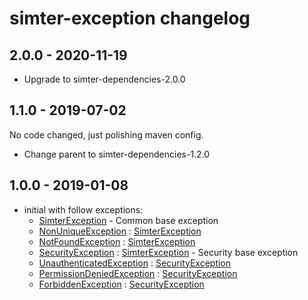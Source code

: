 # simter-exception changelog

## 2.0.0 - 2020-11-19

- Upgrade to simter-dependencies-2.0.0

## 1.1.0 - 2019-07-02

No code changed, just polishing maven config.

- Change parent to simter-dependencies-1.2.0

## 1.0.0 - 2019-01-08

- initial with follow exceptions:
    - [SimterException] - Common base exception
    - [NonUniqueException] : [SimterException]
    - [NotFoundException] : [SimterException]
    - [SecurityException] : [SimterException] - Security base exception
    - [UnauthenticatedException] : [SecurityException]
    - [PermissionDeniedException] : [SecurityException]
    - [ForbiddenException] : [SecurityException]


[SimterException]: https://github.com/simter/simter-exception/blob/master/src/main/java/tech/simter/exception/SimterException.java
[NonUniqueException]: https://github.com/simter/simter-exception/blob/master/src/main/java/tech/simter/exception/NonUniqueException.java
[NotFoundException]: https://github.com/simter/simter-exception/blob/master/src/main/java/tech/simter/exception/NotFoundException.java
[SecurityException]: https://github.com/simter/simter-exception/blob/master/src/main/java/tech/simter/exception/SecurityException.java
[UnauthenticatedException]: https://github.com/simter/simter-exception/blob/master/src/main/java/tech/simter/exception/UnauthenticatedException.java
[PermissionDeniedException]: https://github.com/simter/simter-exception/blob/master/src/main/java/tech/simter/exception/PermissionDeniedException.java
[ForbiddenException]: https://github.com/simter/simter-exception/blob/master/src/main/java/tech/simter/exception/ForbiddenException.java